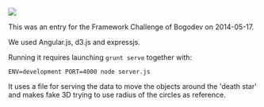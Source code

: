 ![](https://i.cloudup.com/7PpfqYofVN.png)

This was an entry for the Framework Challenge of Bogodev on 2014-05-17.

We used Angular.js, d3.js and expressjs.

Running it requires launching `grunt serve` together with:

    ENV=development PORT=4000 node server.js

It uses a file for serving the data to move the objects around the 'death star' and makes fake 3D trying to use radius of the circles as reference.
